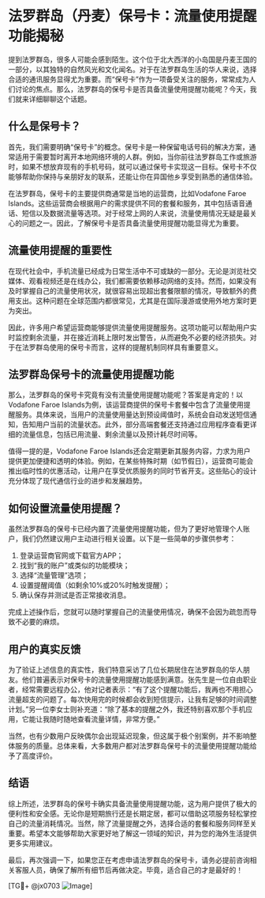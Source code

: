 # 法罗群岛（丹麦）保号卡：流量使用提醒功能揭秘

提到法罗群岛，很多人可能会感到陌生。这个位于北大西洋的小岛国是丹麦王国的一部分，以其独特的自然风光和文化闻名。对于在法罗群岛生活的华人来说，选择合适的通讯服务显得尤为重要。而“保号卡”作为一项备受关注的服务，常常成为人们讨论的焦点。那么，法罗群岛的保号卡是否具备流量使用提醒功能呢？今天，我们就来详细聊聊这个话题。

## 什么是保号卡？

首先，我们需要明确“保号卡”的概念。保号卡是一种保留电话号码的解决方案，通常适用于需要暂时离开本地网络环境的人群。例如，当你前往法罗群岛工作或旅游时，如果不想放弃现有的手机号码，就可以通过保号卡实现这一目标。保号卡不仅能够帮助你保持与亲朋好友的联系，还能让你在异国他乡享受到熟悉的通信体验。

在法罗群岛，保号卡的主要提供商通常是当地的运营商，比如Vodafone Faroe Islands。这些运营商会根据用户的需求提供不同的套餐和服务，其中包括语音通话、短信以及数据流量等选项。对于经常上网的人来说，流量使用情况无疑是最关心的问题之一。因此，了解保号卡是否具备流量使用提醒功能显得尤为重要。

## 流量使用提醒的重要性

在现代社会中，手机流量已经成为日常生活中不可或缺的一部分。无论是浏览社交媒体、观看视频还是在线办公，我们都需要依赖移动网络的支持。然而，如果没有及时掌握自己的流量使用状况，就很容易出现超出套餐限额的情况，导致额外的费用支出。这种问题在全球范围内都很常见，尤其是在国际漫游或使用外地方案时更为突出。

因此，许多用户希望运营商能够提供流量使用提醒服务。这项功能可以帮助用户实时监控剩余流量，并在接近消耗上限时发出警告，从而避免不必要的经济损失。对于在法罗群岛使用的保号卡而言，这样的提醒机制同样具有重要意义。

## 法罗群岛保号卡的流量使用提醒功能

那么，法罗群岛的保号卡究竟有没有流量使用提醒功能呢？答案是肯定的！以Vodafone Faroe Islands为例，该运营商提供的保号卡套餐中包含了流量使用提醒服务。具体来说，当用户的流量使用量达到预设阈值时，系统会自动发送短信通知，告知用户当前的流量状态。此外，部分高端套餐还支持通过应用程序查看更详细的流量信息，包括已用流量、剩余流量以及预计耗尽时间等。

值得一提的是，Vodafone Faroe Islands还会定期更新其服务内容，力求为用户提供更加便捷和透明的体验。例如，在某些特殊时期（如节假日），运营商可能会推出临时性的优惠活动，让用户在享受优质服务的同时节省开支。这些贴心的设计充分体现了现代通信行业的进步和发展趋势。

## 如何设置流量使用提醒？

虽然法罗群岛的保号卡已经内置了流量使用提醒功能，但为了更好地管理个人账户，我们仍然建议用户主动进行相关设置。以下是一些简单的步骤供参考：

1. 登录运营商官网或下载官方APP；
2. 找到“我的账户”或类似的功能模块；
3. 选择“流量管理”选项；
4. 设置提醒阈值（如剩余10%或20%时触发提醒）；
5. 确认保存并测试是否正常接收消息。

完成上述操作后，您就可以随时掌握自己的流量使用情况，确保不会因为疏忽而导致不必要的麻烦。

## 用户的真实反馈

为了验证上述信息的真实性，我们特意采访了几位长期居住在法罗群岛的华人朋友。他们普遍表示对保号卡的流量使用提醒功能感到满意。张先生是一位自由职业者，经常需要远程办公，他对记者表示：“有了这个提醒功能后，我再也不用担心流量超支的问题了。每次快用完的时候都会收到短信提示，让我有足够的时间调整计划。”另一位李女士则补充道：“除了基本的提醒之外，我还特别喜欢那个手机应用，它能让我随时随地查看流量详情，非常方便。”

当然，也有少数用户反映偶尔会出现延迟现象，但这属于极个别案例，并不影响整体服务的质量。总体来看，大多数用户都对法罗群岛保号卡的流量使用提醒功能给予了高度评价。

## 结语

综上所述，法罗群岛的保号卡确实具备流量使用提醒功能，这为用户提供了极大的便利性和安全感。无论你是短期旅行还是长期定居，都可以借助这项服务轻松掌控自己的流量消耗情况。当然，除了流量提醒之外，选择合适的套餐和服务同样至关重要。希望本文能够帮助大家更好地了解这一领域的知识，并为您的海外生活提供更多实用建议。

最后，再次强调一下，如果您正在考虑申请法罗群岛的保号卡，请务必提前咨询相关客服人员，确保了解所有细节后再做决定。毕竟，适合自己的才是最好的！

[TG💪+ @jx0703 ![Image](https://github.com/user-attachments/assets/dbca1d08-cadb-493c-b0ec-ad6f7a83f270)]